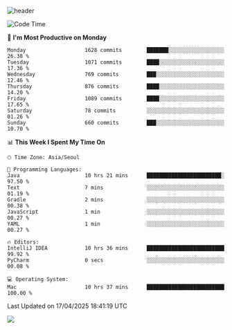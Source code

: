 ![header](https://capsule-render.vercel.app/api?type=Egg&color=timeAuto&height=300&section=header&text=PoPo&fontSize=90&animation=fadeIn)

  <!--START_SECTION:waka-->
![Code Time](http://img.shields.io/badge/Code%20Time-2%2C639%20hrs%204%20mins-blue)

📅 **I'm Most Productive on Monday** 

```text
Monday                   1628 commits        ███████░░░░░░░░░░░░░░░░░░   26.38 % 
Tuesday                  1071 commits        ████░░░░░░░░░░░░░░░░░░░░░   17.36 % 
Wednesday                769 commits         ███░░░░░░░░░░░░░░░░░░░░░░   12.46 % 
Thursday                 876 commits         ████░░░░░░░░░░░░░░░░░░░░░   14.20 % 
Friday                   1089 commits        ████░░░░░░░░░░░░░░░░░░░░░   17.65 % 
Saturday                 78 commits          ░░░░░░░░░░░░░░░░░░░░░░░░░   01.26 % 
Sunday                   660 commits         ███░░░░░░░░░░░░░░░░░░░░░░   10.70 % 
```


📊 **This Week I Spent My Time On** 

```text
🕑︎ Time Zone: Asia/Seoul

💬 Programming Languages: 
Java                     10 hrs 21 mins      ████████████████████████░   97.50 % 
Text                     7 mins              ░░░░░░░░░░░░░░░░░░░░░░░░░   01.19 % 
Gradle                   2 mins              ░░░░░░░░░░░░░░░░░░░░░░░░░   00.38 % 
JavaScript               1 min               ░░░░░░░░░░░░░░░░░░░░░░░░░   00.27 % 
YAML                     1 min               ░░░░░░░░░░░░░░░░░░░░░░░░░   00.27 % 

🔥 Editors: 
IntelliJ IDEA            10 hrs 36 mins      █████████████████████████   99.92 % 
PyCharm                  0 secs              ░░░░░░░░░░░░░░░░░░░░░░░░░   00.08 % 

💻 Operating System: 
Mac                      10 hrs 37 mins      █████████████████████████   100.00 % 
```


 Last Updated on 17/04/2025 18:41:19 UTC
<!--END_SECTION:waka-->



<img src="https://capsule-render.vercel.app/api?type=Egg&color=timeAuto&height=300&section=footer&text=PoPo&fontSize=90&animation=fadeIn&reversal=true" />
